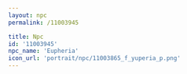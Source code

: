 ```yaml
---
layout: npc
permalink: /11003945

title: Npc
id: '11003945'
npc_name: 'Eupheria'
icon_url: 'portrait/npc/11003865_f_yuperia_p.png'
---
```

